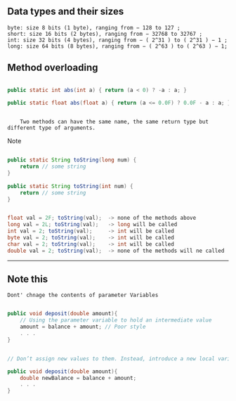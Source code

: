 
## Data types and their sizes

    byte: size 8 bits (1 byte), ranging from − 128 to 127 ; 
    short: size 16 bits (2 bytes), ranging from − 32768 to 32767 ; 
    int: size 32 bits (4 bytes), ranging from − ( 2^31 ) to ( 2^31 ) − 1 ; 
    long: size 64 bits (8 bytes), ranging from − ( 2^63 ) to ( 2^63 ) − 1;


## Method overloading
```java

public static int abs(int a) { return (a < 0) ? -a : a; }

public static float abs(float a) { return (a <= 0.0F) ? 0.0F - a : a; }
  
```

        Two methods can have the same name, the same return type but different type of arguments.


Note
```java

public static String toString(long num) {
    return // some string
}
    
public static String toString(int num) {
    return // some string
}


float val = 2F; toString(val);	-> none of the methods above
long val = 2L; toString(val);	-> long will be called
int val = 2; toString(val);	    -> int will be called
byte val = 2; toString(val);	-> int will be called
char val = 2; toString(val);	-> int will be called
double val = 2; toString(val);	-> none of the methods will ne called


```

---

## Note this

    Dont' chnage the contents of parameter Variables

```java

public void deposit(double amount){
    // Using the parameter variable to hold an intermediate value
    amount = balance + amount; // Poor style
    . . . 
}


// Don’t assign new values to them. Instead, introduce a new local variable.

public void deposit(double amount){
    double newBalance = balance + amount;
    . . . 
}

```


